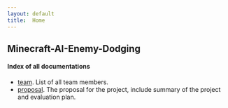 ```yaml
---
layout: default
title:  Home
---
```


## Minecraft-AI-Enemy-Dodging

#### Index of all documentations ####


- [team][team ref]. List of all team members.
- [proposal][proposal ref]. The proposal for the project, include summary of the project and evaluation plan.


[quickref]: https://github.com/mundimark/quickrefs/blob/master/HTML.md
[proposal ref]: proposal.html
[team ref]: team.html
